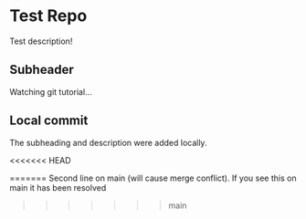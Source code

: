 # Test Repo

Test description!

## Subheader

Watching git tutorial...

## Local commit

The subheading and description were added locally.

<<<<<<< HEAD

=======
Second line on main (will cause merge conflict). If you see this on main it has been resolved
>>>>>>> main
